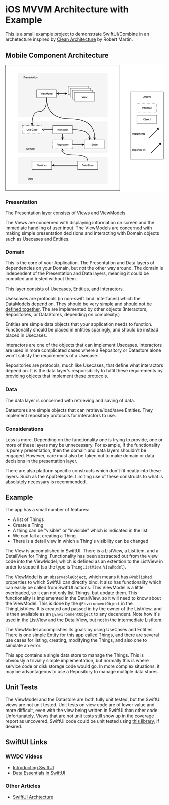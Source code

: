# iOS MVVM Architecture with Example

This is a small example project to demonstrate SwiftUI/Combine in an archetecture inspired by [Clean Architecture](https://blog.cleancoder.com/uncle-bob/2012/08/13/the-clean-architecture.html) by Robert Martin.

## Mobile Component Architecture
<img src="docs/mca.png" alt="Mobile Component Architecture"/>

### Presentation

The Presentation layer consists of Views and ViewModels.  

The Views are concerned with displaying information on screen and the immediate handling of user input.
The ViewModels are concerned with making simple presentation decisions and interacting with Domain objects
such as Usecases and Entities.

### Domain

This is the core of your Application.  The Presentation and Data layers of dependencies on your Domain,
but *not* the other way around.  The domain is independent of the Presentation and Data layers, meaning
it could be compiled and tested without them.

This layer consists of Usecases, Entities, and Interactors.

Usescases are protocols (in non-swift land: interfaces) which the DataModels depend on.  They should be very
simple and [should not be defined together](https://en.wikipedia.org/wiki/Interface_segregation_principle).
The are implemented by other objects (Interactors, Repositories, or DataStores, depending on complexity.)

Entities are simple data objects that your application needs to function.  Functionality should be placed in
entities sparingly, and should be instead placed in Usecases.

Interactors are one of the objects that can implement Usecases.  Interactors are used in more complicated
cases where a Repository or Datastore alone won't satisfy the requirements of a Usecase.

Repositories are protocols, much like Usecases, that define what interactors depend on.  It is the data
layer's responsibility to fulfil these requirements by providing objects that implement these protocols.

### Data

The data layer is concerned with retrieving and saving of data.

Datastores are simple objects that can retrieve/load/save Entities.  They implement repository protocols for
interactors to use.

### Considerations

Less is more.  Depending on the functionality one is trying to provide, one or more of these layers may be unnecessary.
For example, if the functionality is purely presentation, then the domain and data layers shouldn't be engaged.
However, care must also be taken not to make domain or data decisions in the presentation layer.

There are also platform specific constructs which don't fit neatly into these layers.  Such as the AppDelegate.
Limiting use of these constructs to what is absolutely necessary is recommended.

## Example

The app has a small number of features:

- A list of Things
- Create a Thing
- A thing can be "visible" or "invisible" which is indicated in the list.
- We can fail at creating a Thing
- There is a detail view in which a Thing's visibility can be changed

The View is accomplished in SwiftUI.  There is a ListView, a ListItem, and a DetailView for Thing.  Functionality
has been abstracted out from the view code into the ViewModel, which is defined as an extention to the ListView
in order to scope it (so the type is `ThingListView.ViewModel`).

The ViewModel is an `ObservableObject`, which means it has `@Published` properties to which SwiftUI
can directly bind.  It also has functionality which can easily be called from SwiftUI actions.  This ViewModel
is a little overloaded, so it can not only list Things, but update them.  This functionality is implemented
in the DetailView, so it will need to know about the ViewModel.  This is done by the `@EnvironmentObject` in
the ThingListView.  It is created and passed in by the owner of the ListView, and is then available as an
`@EnvironmentObject` to any decendent.  Note how it's used in the ListView and the DetailView, but not in
the intermediate ListItem.

The ViewModel accomplishes its goals by using UseCases and Entities.  There is one simple Entity for this
app called Things, and there are several use cases for listing, creating, modifying the Things, and also
one to simulate an error.

This app contains a single data store to manage the Things.  This is obviously a trivially simple implementation,
but normally this is where service code or disk storage code would go.  In more complex situations, it may
be advantageous to use a Repository to manage multiple data stores. 

## Unit Tests

The ViewModel and the Datastore are both fully unit tested, but the SwiftUI views are not unit tested.  Unit
tests on view code are of lower value and more difficult, even with the view being written in SwiftUI than
other code.  Unfortunately, Views that are not unit tests still show up in the coverage report as uncovered.
SwiftUI code could be unit tested using [this library](https://github.com/nalexn/ViewInspector), if desired.

## SwiftUI Links
### WWDC Videos
- [Introducting SwiftUI](https://developer.apple.com/videos/play/wwdc2020/10119)
- [Data Essentials in SwiftUI](https://developer.apple.com/videos/play/wwdc2020/10040/)
### Other Articles
- [SwiftUI Archtecture](https://nalexn.github.io/clean-architecture-swiftui/)
